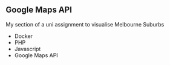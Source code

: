 ## Google Maps API

My section of a uni assignment to visualise Melbourne Suburbs 

- Docker
- PHP
- Javascript
- Google Maps API
